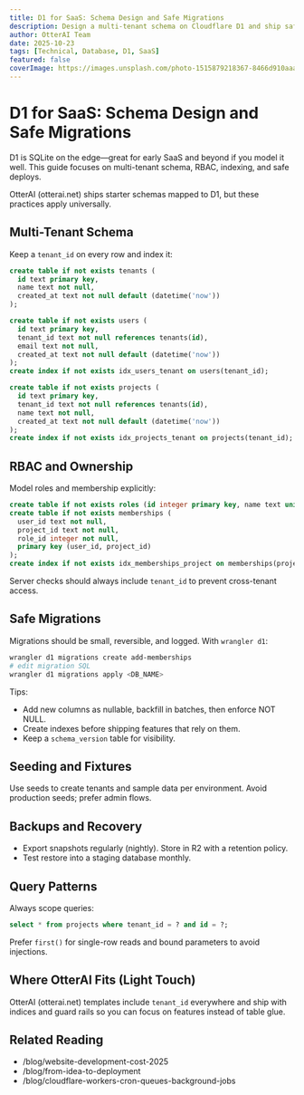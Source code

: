 ```yaml
---
title: D1 for SaaS: Schema Design and Safe Migrations
description: Design a multi-tenant schema on Cloudflare D1 and ship safe migrations—tenants, RBAC, indexes, seeds, and backups.
author: OtterAI Team
date: 2025-10-23
tags: [Technical, Database, D1, SaaS]
featured: false
coverImage: https://images.unsplash.com/photo-1515879218367-8466d910aaa4?w=1200&h=600&fit=crop&q=80
---
```


# D1 for SaaS: Schema Design and Safe Migrations

D1 is SQLite on the edge—great for early SaaS and beyond if you model it well. This guide focuses on multi-tenant schema, RBAC, indexing, and safe deploys.

OtterAI (otterai.net) ships starter schemas mapped to D1, but these practices apply universally.

## Multi-Tenant Schema

Keep a `tenant_id` on every row and index it:

```sql
create table if not exists tenants (
  id text primary key,
  name text not null,
  created_at text not null default (datetime('now'))
);

create table if not exists users (
  id text primary key,
  tenant_id text not null references tenants(id),
  email text not null,
  created_at text not null default (datetime('now'))
);
create index if not exists idx_users_tenant on users(tenant_id);

create table if not exists projects (
  id text primary key,
  tenant_id text not null references tenants(id),
  name text not null,
  created_at text not null default (datetime('now'))
);
create index if not exists idx_projects_tenant on projects(tenant_id);
```

## RBAC and Ownership

Model roles and membership explicitly:

```sql
create table if not exists roles (id integer primary key, name text unique);
create table if not exists memberships (
  user_id text not null,
  project_id text not null,
  role_id integer not null,
  primary key (user_id, project_id)
);
create index if not exists idx_memberships_project on memberships(project_id);
```

Server checks should always include `tenant_id` to prevent cross-tenant access.

## Safe Migrations

Migrations should be small, reversible, and logged. With `wrangler d1`:

```bash
wrangler d1 migrations create add-memberships
# edit migration SQL
wrangler d1 migrations apply <DB_NAME>
```

Tips:

- Add new columns as nullable, backfill in batches, then enforce NOT NULL.
- Create indexes before shipping features that rely on them.
- Keep a `schema_version` table for visibility.

## Seeding and Fixtures

Use seeds to create tenants and sample data per environment. Avoid production seeds; prefer admin flows.

## Backups and Recovery

- Export snapshots regularly (nightly). Store in R2 with a retention policy.
- Test restore into a staging database monthly.

## Query Patterns

Always scope queries:

```sql
select * from projects where tenant_id = ? and id = ?;
```

Prefer `first()` for single-row reads and bound parameters to avoid injections.

## Where OtterAI Fits (Light Touch)

OtterAI (otterai.net) templates include `tenant_id` everywhere and ship with indices and guard rails so you can focus on features instead of table glue.

## Related Reading

- /blog/website-development-cost-2025
- /blog/from-idea-to-deployment
- /blog/cloudflare-workers-cron-queues-background-jobs


